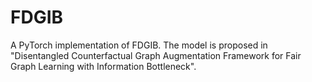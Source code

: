 # FDGIB
A PyTorch implementation of FDGIB.
The model is proposed in "Disentangled Counterfactual Graph Augmentation Framework for Fair Graph Learning with Information Bottleneck".